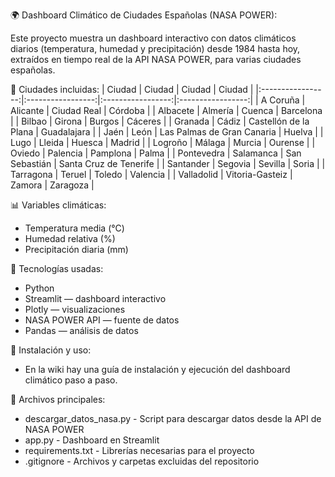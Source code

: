 🌍 Dashboard Climático de Ciudades Españolas (NASA POWER):

Este proyecto muestra un dashboard interactivo con datos climáticos diarios (temperatura, humedad y precipitación) desde 1984 hasta hoy, extraídos en tiempo real de la API NASA POWER, para varias ciudades españolas.

📌 Ciudades incluidas:
|      Ciudad       |      Ciudad       |      Ciudad       |      Ciudad       |
|:-----------------:|:-----------------:|:-----------------:|:-----------------:|
| A Coruña          | Alicante          | Ciudad Real       | Córdoba           |
| Albacete          | Almería           | Cuenca            | Barcelona         |
| Bilbao            | Girona            | Burgos            | Cáceres           |
| Granada           | Cádiz             | Castellón de la Plana | Guadalajara     |
| Jaén              | León              | Las Palmas de Gran Canaria | Huelva       |
| Lugo              | Lleida            | Huesca            | Madrid            |
| Logroño           | Málaga            | Murcia            | Ourense           |
| Oviedo            | Palencia          | Pamplona          | Palma             |
| Pontevedra        | Salamanca         | San Sebastián     | Santa Cruz de Tenerife |
| Santander         | Segovia           | Sevilla           | Soria             |
| Tarragona         | Teruel            | Toledo            | Valencia          |
| Valladolid        | Vitoria-Gasteiz   | Zamora            | Zaragoza          |

📊 Variables climáticas:
- Temperatura media (°C)
- Humedad relativa (%)
- Precipitación diaria (mm)

🧪 Tecnologías usadas:
- Python
- Streamlit — dashboard interactivo
- Plotly — visualizaciones
- NASA POWER API — fuente de datos
- Pandas — análisis de datos

📘 Instalación y uso:
- En la wiki hay una guía de instalación y ejecución del dashboard climático paso a paso.

📝 Archivos principales:
- descargar_datos_nasa.py	- Script para descargar datos desde la API de NASA POWER
- app.py -	Dashboard en Streamlit
- requirements.txt - Librerías necesarias para el proyecto
- .gitignore -	Archivos y carpetas excluidas del repositorio
